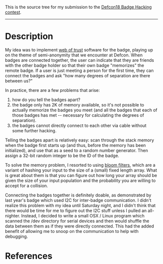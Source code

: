 This is the source tree for my submission to the [Defcon18 Badge
Hacking contest][1].

************************************************************************

Description
===========

My idea was to implement [web of trust][2] software for the badge,
playing up on the theme of semi-anonymity that we encounter at Defcon.
When badges are connected together, the user can indicate that they
are friends with the other badge holder so that their own badge
"memorizes" the remote badge.  If a user is just meeting a person for
the first time, they can connect the badges and ask "how many degrees
of separation are there between us?"

In practice, there are a few problems that arise:
1. how do you tell the badges apart?
2. the badge only has 2K of memory available, so it's not possible
   to actually memorize the badges you meet (and all the badges that
   each of those badges has met -- necessary for calculating the
   degrees of separation).
3. the badges cannot directly connect to each other via cable
   without some further hacking.

Telling the badges apart is relatively easy: scan through the stack
memory when the badge first starts up (and thus, before the memory has
been initialized), and use that as a seed to a random number
generator.  Then assign a 32-bit random integer to be the ID of the
badge.

To solve the memory problem, I resorted to using [bloom filters][3],
which are a variant of hashing your input to the size of a (small)
fixed length array.  What is great about them is that you can figure
out how long your array should be given the size of your input
population and the probability you are willing to accept for a
collision.

Connecting the badges together is definitely doable, as demonstrated
by last year's badge which used I2C for inter-badge communication.
I didn't realize this problem with my idea until Saturday night,
and I didn't think that there would be time for me to figure out the
I2C stuff unless I pulled an all-nighter.  Instead, I decided to write
a small OSX / Linux program which scanned the /dev directory for
serial devices and then would shuffle the data between them as if they
were directly connected.  This had the added benefit of allowing me to
snoop on the communication to help with debugging.

References
==========

[1]: http://www.grandideastudio.com/portfolio/defcon-18-badge/	"DC18 Badge"
[2]: http://en.wikipedia.org/wiki/Web_of_trust			"Web of Trust"
[3]: http://en.wikipedia.org/wiki/Bloom_filter			"Bloom filter"
